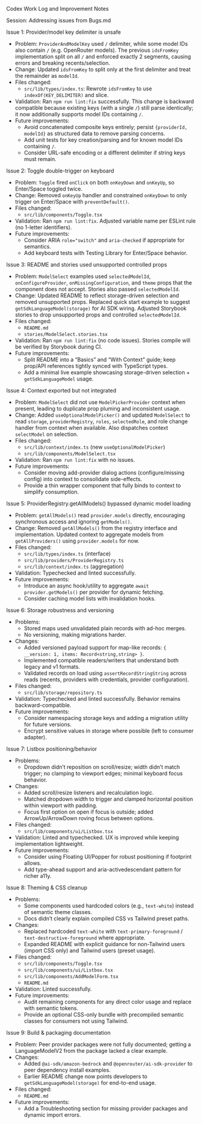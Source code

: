 Codex Work Log and Improvement Notes

Session: Addressing issues from Bugs.md

Issue 1: Provider/model key delimiter is unsafe
- Problem: `ProviderAndModelKey` used `/` delimiter, while some model IDs also contain `/` (e.g. OpenRouter models). The previous `idsFromKey` implementation split on all `/` and enforced exactly 2 segments, causing errors and breaking recents/selection.
- Change: Updated `idsFromKey` to split only at the first delimiter and treat the remainder as `modelId`.
- Files changed:
  - `src/lib/types/index.ts`: Rewrote `idsFromKey` to use `indexOf(KEY_DELIMITER)` and slice.
- Validation: Ran `npm run lint:fix` successfully. This change is backward compatible because existing keys (with a single `/`) still parse identically; it now additionally supports model IDs containing `/`.
- Future improvements:
  - Avoid concatenated composite keys entirely; persist `{providerId, modelId}` as structured data to remove parsing concerns.
  - Add unit tests for key creation/parsing and for known model IDs containing `/`.
  - Consider URL-safe encoding or a different delimiter if string keys must remain.

Issue 2: Toggle double-trigger on keyboard
- Problem: `Toggle` fired `onClick` on both `onKeyDown` and `onKeyUp`, so Enter/Space toggled twice.
- Change: Removed `onKeyUp` handler and constrained `onKeyDown` to only trigger on Enter/Space with `preventDefault()`.
- Files changed:
  - `src/lib/components/Toggle.tsx`
- Validation: Ran `npm run lint:fix`. Adjusted variable name per ESLint rule (no 1-letter identifiers).
- Future improvements:
  - Consider ARIA `role="switch"` and `aria-checked` if appropriate for semantics.
  - Add keyboard tests with Testing Library for Enter/Space behavior.

Issue 3: README and stories used unsupported controlled props
- Problem: `ModelSelect` examples used `selectedModelId`, `onConfigureProvider`, `onMissingConfiguration`, and `theme` props that the component does not accept. Stories also passed `selectedModelId`.
- Change: Updated README to reflect storage-driven selection and removed unsupported props. Replaced quick start example to suggest `getSdkLanguageModel(storage)` for AI SDK wiring. Adjusted Storybook stories to drop unsupported props and controlled `selectedModelId`.
- Files changed:
  - `README.md`
  - `stories/ModelSelect.stories.tsx`
- Validation: Ran `npm run lint:fix` (no code issues). Stories compile will be verified by Storybook during CI.
- Future improvements:
  - Split README into a “Basics” and “With Context” guide; keep prop/API references tightly synced with TypeScript types.
  - Add a minimal live example showcasing storage-driven selection + `getSdkLanguageModel` usage.

Issue 4: Context exported but not integrated
- Problem: `ModelSelect` did not use `ModelPickerProvider` context when present, leading to duplicate prop pluming and inconsistent usage.
- Change: Added `useOptionalModelPicker()` and updated `ModelSelect` to read `storage`, `providerRegistry`, `roles`, `selectedRole`, and role change handler from context when available. Also dispatches context `selectModel` on selection.
- Files changed:
  - `src/lib/context/index.ts` (new `useOptionalModelPicker`)
  - `src/lib/components/ModelSelect.tsx`
- Validation: Ran `npm run lint:fix` with no issues.
- Future improvements:
  - Consider moving add-provider dialog actions (configure/missing config) into context to consolidate side-effects.
  - Provide a thin wrapper component that fully binds to context to simplify consumption.

Issue 5: ProviderRegistry.getAllModels() bypassed dynamic model loading
- Problem: `getAllModels()` read `provider.models` directly, encouraging synchronous access and ignoring `getModels()`.
- Change: Removed `getAllModels()` from the registry interface and implementation. Updated context to aggregate models from `getAllProviders()` using `provider.models` for now.
- Files changed:
  - `src/lib/types/index.ts` (interface)
  - `src/lib/providers/ProviderRegistry.ts`
  - `src/lib/context/index.ts` (aggregation)
- Validation: Typechecked and linted successfully.
- Future improvements:
  - Introduce an async hook/utility to aggregate `await provider.getModels()` per provider for dynamic fetching.
  - Consider caching model lists with invalidation hooks.

Issue 6: Storage robustness and versioning
- Problems:
  - Stored maps used unvalidated plain records with ad-hoc merges.
  - No versioning, making migrations harder.
- Changes:
  - Added versioned payload support for map-like records: `{ __version: 1, items: Record<string,string> }`.
  - Implemented compatible readers/writers that understand both legacy and v1 formats.
  - Validated records on load using `assertRecordStringString` across reads (recents, providers with credentials, provider configuration).
- Files changed:
  - `src/lib/storage/repository.ts`
- Validation: Typechecked and linted successfully. Behavior remains backward-compatible.
- Future improvements:
  - Consider namespacing storage keys and adding a migration utility for future versions.
  - Encrypt sensitive values in storage where possible (left to consumer adapter).

Issue 7: Listbox positioning/behavior
- Problems:
  - Dropdown didn’t reposition on scroll/resize; width didn’t match trigger; no clamping to viewport edges; minimal keyboard focus behavior.
- Changes:
  - Added scroll/resize listeners and recalculation logic.
  - Matched dropdown width to trigger and clamped horizontal position within viewport with padding.
  - Focus first option on open if focus is outside; added ArrowUp/ArrowDown roving focus between options.
- Files changed:
  - `src/lib/components/ui/Listbox.tsx`
- Validation: Linted and typechecked. UX is improved while keeping implementation lightweight.
- Future improvements:
  - Consider using Floating UI/Popper for robust positioning if footprint allows.
  - Add type-ahead support and aria-activedescendant pattern for richer a11y.

Issue 8: Theming & CSS cleanup
- Problems:
  - Some components used hardcoded colors (e.g., `text-white`) instead of semantic theme classes.
  - Docs didn’t clearly explain compiled CSS vs Tailwind preset paths.
- Changes:
  - Replaced hardcoded `text-white` with `text-primary-foreground` / `text-destructive-foreground` where appropriate.
  - Expanded README with explicit guidance for non-Tailwind users (import CSS only) and Tailwind users (preset usage).
- Files changed:
  - `src/lib/components/Toggle.tsx`
  - `src/lib/components/ui/Listbox.tsx`
  - `src/lib/components/AddModelForm.tsx`
  - `README.md`
- Validation: Linted successfully.
- Future improvements:
  - Audit remaining components for any direct color usage and replace with semantic tokens.
  - Provide an optional CSS-only bundle with precompiled semantic classes for consumers not using Tailwind.

Issue 9: Build & packaging documentation
- Problem: Peer provider packages were not fully documented; getting a LanguageModelV2 from the package lacked a clear example.
- Changes:
  - Added `@ai-sdk/amazon-bedrock` and `@openrouter/ai-sdk-provider` to peer dependency install examples.
  - Earlier README change now points developers to `getSdkLanguageModel(storage)` for end-to-end usage.
- Files changed:
  - `README.md`
- Future improvements:
  - Add a Troubleshooting section for missing provider packages and dynamic import errors.
